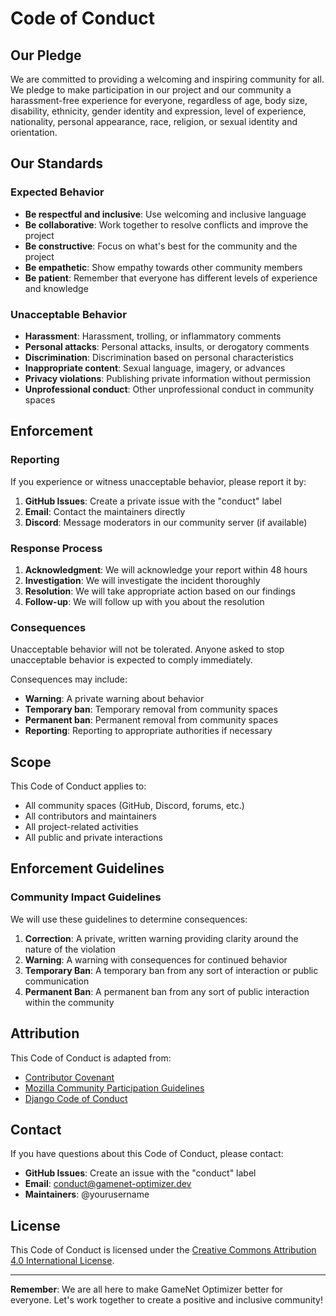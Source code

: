 # Code of Conduct

## Our Pledge

We are committed to providing a welcoming and inspiring community for all. We pledge to make participation in our project and our community a harassment-free experience for everyone, regardless of age, body size, disability, ethnicity, gender identity and expression, level of experience, nationality, personal appearance, race, religion, or sexual identity and orientation.

## Our Standards

### Expected Behavior

- **Be respectful and inclusive**: Use welcoming and inclusive language
- **Be collaborative**: Work together to resolve conflicts and improve the project
- **Be constructive**: Focus on what's best for the community and the project
- **Be empathetic**: Show empathy towards other community members
- **Be patient**: Remember that everyone has different levels of experience and knowledge

### Unacceptable Behavior

- **Harassment**: Harassment, trolling, or inflammatory comments
- **Personal attacks**: Personal attacks, insults, or derogatory comments
- **Discrimination**: Discrimination based on personal characteristics
- **Inappropriate content**: Sexual language, imagery, or advances
- **Privacy violations**: Publishing private information without permission
- **Unprofessional conduct**: Other unprofessional conduct in community spaces

## Enforcement

### Reporting

If you experience or witness unacceptable behavior, please report it by:

1. **GitHub Issues**: Create a private issue with the "conduct" label
2. **Email**: Contact the maintainers directly
3. **Discord**: Message moderators in our community server (if available)

### Response Process

1. **Acknowledgment**: We will acknowledge your report within 48 hours
2. **Investigation**: We will investigate the incident thoroughly
3. **Resolution**: We will take appropriate action based on our findings
4. **Follow-up**: We will follow up with you about the resolution

### Consequences

Unacceptable behavior will not be tolerated. Anyone asked to stop unacceptable behavior is expected to comply immediately.

Consequences may include:
- **Warning**: A private warning about behavior
- **Temporary ban**: Temporary removal from community spaces
- **Permanent ban**: Permanent removal from community spaces
- **Reporting**: Reporting to appropriate authorities if necessary

## Scope

This Code of Conduct applies to:
- All community spaces (GitHub, Discord, forums, etc.)
- All contributors and maintainers
- All project-related activities
- All public and private interactions

## Enforcement Guidelines

### Community Impact Guidelines

We will use these guidelines to determine consequences:

1. **Correction**: A private, written warning providing clarity around the nature of the violation
2. **Warning**: A warning with consequences for continued behavior
3. **Temporary Ban**: A temporary ban from any sort of interaction or public communication
4. **Permanent Ban**: A permanent ban from any sort of public interaction within the community

## Attribution

This Code of Conduct is adapted from:
- [Contributor Covenant](https://www.contributor-covenant.org/version/2/1/code_of_conduct/)
- [Mozilla Community Participation Guidelines](https://www.mozilla.org/en-US/about/governance/policies/participation/)
- [Django Code of Conduct](https://www.djangoproject.com/conduct/)

## Contact

If you have questions about this Code of Conduct, please contact:
- **GitHub Issues**: Create an issue with the "conduct" label
- **Email**: conduct@gamenet-optimizer.dev
- **Maintainers**: @yourusername

## License

This Code of Conduct is licensed under the [Creative Commons Attribution 4.0 International License](https://creativecommons.org/licenses/by/4.0/).

---

**Remember**: We are all here to make GameNet Optimizer better for everyone. Let's work together to create a positive and inclusive community!
